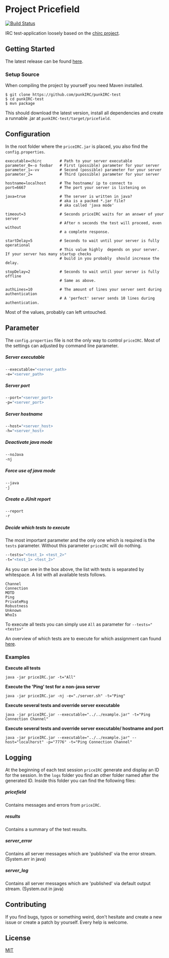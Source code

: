 # Project Pricefield
[![Build Status](https://dev.azure.com/rubenmaurer/Project%20Pricefield/_apis/build/status/Pricefield%20CI)](https://dev.azure.com/rubenmaurer/Project%20Pricefield/_build/latest?definitionId=6)

IRC test-application loosely based on the [chirc project](https://github.com/uchicago-cs/chirc).

## Getting Started
The latest release can be found [here](https://github.com/punkIRC/punkIRC-test/releases).

### Setup Source
When compiling the project by yourself you need Maven installed.

```
$ git clone https://github.com/punkIRC/punkIRC-test
$ cd punkIRC-test
$ mvn package
```

This should download the latest version, install all dependencies and create a runnable .jar at ``` punkIRC-test/target/pricefield ```.

## Configuration
In the root folder where the ``` priceIRC.jar ``` is placed, you also find the ``` config.properties ```.

```
executable=chirc        # Path to your server executable
parameter_0=-o foobar   # First (possible) parameter for your server
parameter_1=-vv         # Second (possible) parameter for your server
parameter_2=            # Third (possible) parameter for your server

hostname=localhost      # The hostname/ ip to connect to
port=6667               # The port your server is listening on

java=true               # The server is written in java?
                        # aka is a packed *.jar file?
                        # aka called 'java mode'

timeout=3               # Seconds priceIRC waits for an answer of your server
                        # After n seconds the test will proceed, even without
                        # a complete response.

startDelay=5            # Seconds to wait until your server is fully operational
                        # This value highly  depends on your server. If your server has many startup checks
                        # build in you probably  should increase the delay.

stopDelay=2             # Seconds to wait until your server is fully offline
                        # Same as above.

authLines=10            # The amount of lines your server sent during authentication
                        # A 'perfect' server sends 10 lines during authentication.                   
```

Most of the values, probably can left untouched.

## Parameter
The ``` config.properties ``` file is not the only way to control ```priceIRC```. Most of the settings can
adjusted by command line parameter.

##### Server executable
```cmd
--executable="<server_path>
-e="<server_path>
```

##### Server port
```cmd
--port="<server_port>
-p="<server_port>
```

##### Server hostname
```cmd
--host="<server_host>
-h="<server_host>
```

##### Deactivate java mode
```cmd
--noJava
-nj
```

##### Force use of java mode
```cmd
--java
-j
```

##### Create a JUnit report
```cmd
--report
-r
```

##### Decide which tests to execute
The most important parameter and the only one which is required is the ```tests``` parameter.
Without this parameter ```priceIRC``` will do nothing.

```cmd
--tests="<test_1> <test_2>"
-t="<test_1> <test_2>"
```

As you can see in the box above, the list with tests is separated by whitespace.
A list with all available tests follows.

```
Channel
Connection
MOTD
Ping
PrivateMsg
Robustness
Unknown
WhoIs
```

To execute all tests you can simply use ``All`` as parameter for ``--tests="<tests>"``

An overview of which tests are to execute for which assignment can found [here](https://github.com/punkIRC/punkIRC-test/blob/master/TestOverview.md).

### Examples
**Execute all tests**
```batch
java -jar priceIRC.jar -t="All"
```

**Execute the 'Ping' test for a non-java server**
```batch
java -jar priceIRC.jar -nj -e="./server.sh" -t="Ping"
```

**Execute several tests and override server executable**
```batch
java -jar priceIRC.jar --executable="../../example.jar" -t="Ping Connection Channel"
```

**Execute several tests and override server executable/ hostname and port**
```batch
java -jar priceIRC.jar --executable="../../example.jar" --host="localhorst" -p="7776" -t="Ping Connection Channel"
```

## Logging

At the beginning of each test session ```priceIRC``` generate and display an ID for the session.
In the ```logs``` folder you find an other folder named after the generated ID. Inside this folder
you can find the following files:

##### pricefield
Contains messages and errors from ``priceIRC``.

##### results
Contains a summary of the test results.

##### server_error
Contains all server messages which are 'published' via the error stream. (System.err in java)

##### server_log
Contains all server messages which are 'published' via default output stream. (System.out in java)

## Contributing
If you find bugs, typos or something weird, don't hesitate and create a new issue or create a patch by yourself.
Every help is welcome.

## License
[MIT](https://github.com/punkIRC/punkIRC-test/blob/master/LICENSE)
